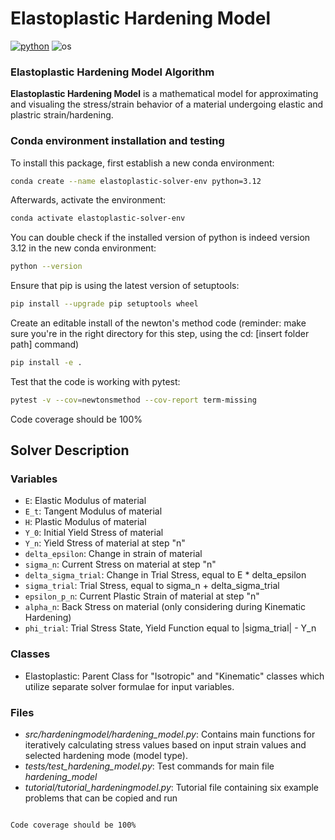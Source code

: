 # Elastoplastic Hardening Model

[![python](https://img.shields.io/badge/python-3.12-blue.svg)](https://www.python.org/)
![os](https://img.shields.io/badge/os-ubuntu%20|%20macos%20|%20windows-blue.svg)




### Elastoplastic Hardening Model Algorithm

**Elastoplastic Hardening Model** is a mathematical model for approximating and visualing the stress/strain behavior of a material undergoing elastic and plastric strain/hardening. 




### Conda environment installation and testing

To install this package, first establish a new conda environment:
```bash
conda create --name elastoplastic-solver-env python=3.12
```
Afterwards, activate the environment:
```bash
conda activate elastoplastic-solver-env
```

You can double check if the installed version of python is indeed version 3.12 in the new conda environment:
```bash
python --version
```

Ensure that pip is using the latest version of setuptools:
```bash
pip install --upgrade pip setuptools wheel
```

Create an editable install of the newton's method code (reminder: make sure you're in the right directory for this step, using the cd: [insert folder path] command)
```bash
pip install -e .
```

Test that the code is working with pytest:
```bash
pytest -v --cov=newtonsmethod --cov-report term-missing
```

Code coverage should be 100%


## Solver Description

### Variables

* `E`: Elastic Modulus of material
* `E_t`: Tangent Modulus of material
* `H`: Plastic Modulus of material
* `Y_0`: Initial Yield Stress of material
* `Y_n`: Yield Stress of material at step "n"
* `delta_epsilon`: Change in strain of material
* `sigma_n`: Current Stress on material at step "n"
* `delta_sigma_trial`: Change in Trial Stress, equal to E * delta_epsilon
* `sigma_trial`: Trial Stress, equal to sigma_n + delta_sigma_trial
* `epsilon_p_n`: Current Plastic Strain of material at step "n"
* `alpha_n`: Back Stress on material (only considering during Kinematic Hardening)
* `phi_trial`: Trial Stress State, Yield Function equal to |sigma_trial| - Y_n

### Classes
* Elastoplastic: Parent Class for "Isotropic" and "Kinematic" classes which utilize separate solver formulae for input variables.

### Files

* *src/hardeningmodel/hardening_model.py*: Contains main functions for iteratively calculating stress values based on input strain values and selected hardening mode (model type).
* *tests/test_hardening_model.py*: Test commands for main file *hardening_model*
* *tutorial/tutorial_hardeningmodel.py*: Tutorial file containing six example problems that can be copied and run
```

Code coverage should be 100%
